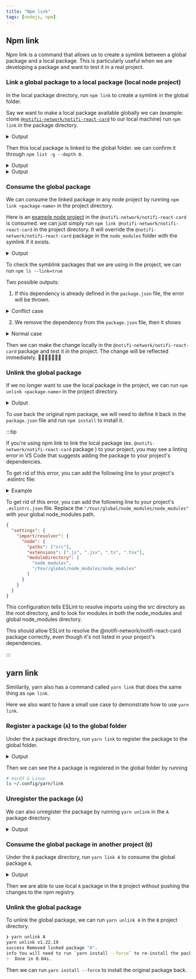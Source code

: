 ```yaml
---
title: "Npm link"
tags: [nodejs, npm]
---
```


## Npm link

Npm link is a command that allows us to create a symlink between a global package and a local package. This is particularly useful when we are developing a package and want to test it in a real project.

### Link a global package to a local package (local node project)

In the local package directory, run `npm link` to create a symlink in the global folder.

Say we want to make a local package available globally we can (example: clone [`@notifii-network/notifi-react-card`](https://github.com/notifi-network/notifi-sdk-ts/tree/main/packages/notifi-react-card) to our local machine) run `npm link` in the package directory.

<details>
<summary>Output</summary>

```bash
➜  notifi-react-card git:(main) ✗ npm link

added 1 package, and audited 3 packages in 1s

found 0 vulnerabilities
```

</details>

Then this local package is linked to the global folder. we can confirm it through `npm list -g --depth 0`.

<details>
<summary>Output</summary>

```bash
➜  notifi-react-card git:(main) ✗ npm ls -g --depth=0
/Users/macbookpro4eric/.nvm/versions/node/v18.13.0/lib
├── ...
├── @notifi-network/notifi-react-card@0.77.0 -> ./../../../../../Projects/notifi/notifi-sdk-ts/packages/
└── ...
```

If we do not want this it in our npm global folder anymore, we can run `npm uninstall -g @notifi-network/notifi-react-card` to remove it.

</details>

<details>
<summary>Output</summary>

```bash
➜  notifi-react-card git:(main) ✗ npm uninstall -g @notifi-network/notifi-react-card

removed 1 package, and audited 1 package in 200ms
```

</details>

### Consume the global package

We can consume the linked package in any node project by running `npm link <package-name>` in the project directory.

Here is an [example node project](https://github.com/nimesh-notifi/xmtp-demo) in the `@notifi-network/notifi-react-card` is consumed. we can just simply run `npm link @notifi-network/notifi-react-card` in the project directory. It will override the
`@notifi-network/notifi-react-card` package in the `node_modules` folder with the symlink if it exists.

<details>
<summary>Output</summary>

```bash
➜  xmtp-demo git:(main) ✗ npm link @notifi-network/notifi-react-card
npm WARN ERESOLVE overriding peer dependency
# ...

removed 30 packages, changed 1 package, and audited 3091 packages in 18s

384 packages are looking for funding
  run `npm fund` for details

36 vulnerabilities (12 moderate, 24 high)

To address issues that do not require attention, run:
  npm audit fix

To address all issues possible (including breaking changes), run:
  npm audit fix --force

Some issues need review, and may require choosing
a different dependency.

Run `npm audit` for details.
```

</details>

To check the symblink packages that we are using in the project, we can run `npm ls --link=true`

Two possible outputs:

1. If this dependency is already defined in the `package.json` file, the error will be thrown.

<details>
<summary>Conflict case</summary>

```bash
➜  xmtp-demo git:(main) ✗ npm ls --link=true
xmtp-inbox-web@1.0.0 /Users/macbookpro4eric/Projects/notifi/xmtp-demo
└── @notifi-network/notifi-react-card@npm:notifi-react-card@0.77.0 invalid: "^0.59.2" from the root project -> ./../notifi-sdk-ts/packages/notifi-react-card

npm ERR! code ELSPROBLEMS
npm ERR! invalid: @notifi-network/notifi-react-card@npm:notifi-react-card@0.77.0 /Users/macbookpro4eric/Projects/notifi/xmtp-demo/node_modules/@notifi-network/notifi-react-card

npm ERR! A complete log of this run can be found in:
npm ERR!     /Users/macbookpro4eric/.npm/_logs/2023-08-09T07_40_35_108Z-debug-0.log
```

</details>

2. We remove the dependency from the `package.json` file, then it shows

<details>
<summary>Normal case</summary>

```bash
➜  xmtp-demo git:(main) ✗ npm ls --link=true
xmtp-inbox-web@1.0.0 /Users/macbookpro4eric/Projects/notifi/xmtp-demo
└── @notifi-network/notifi-react-card@npm:notifi-react-card@0.77.0 extraneous -> ./../notifi-sdk-ts/packages/notifi-react-card
```

</details>

Then we can make the change locally in the `@notifi-network/notifi-react-card` package and test it in the project. The change will be reflected immediately. 🎉🎉🎉🎉🎉🎉🎉

### Unlink the global package

If we no longer want to use the local package in the project, we can run `npm unlink <package-name>` in the project directory.

<details>
<summary>Output</summary>

```bash
➜  xmtp-demo git:(main) ✗ npm unlink @notifi-network/notifi-react-card
npm WARN ERESOLVE overriding peer dependency
# ...

removed 1 package, and audited 3089 packages in 23s

384 packages are looking for funding
  run `npm fund` for details

36 vulnerabilities (12 moderate, 24 high)

To address issues that do not require attention, run:
  npm audit fix

To address all issues possible (including breaking changes), run:
  npm audit fix --force

Some issues need review, and may require choosing
a different dependency.

Run `npm audit` for details.

```

</details>

To use back the original npm package, we will need to define it back in the `package.json` file and run `npm install` to install it.

:::tip

If you're using npm link to link the local package (ex. `@notifi-network/notifi-react-card` package ) to your project, you may see a linting error in VS Code that suggests adding the package to your project's dependencies.

To get rid of this error, you can add the following line to your project's .eslintrc file:

<details>
<summary>Example</summary>

```
'@notifi-network/notifi-react-card' should be listed in the project's dependencies. Run 'npm i -S @notifi-network/notifi-react-card' to add it eslint
```

</details>

To get rid of this error, you can add the following line to your project's `.eslintrc.json` file. Replace the `"/Your/global/node_modules/node_modules"` with your global node_modules path.

```json
{
  "settings": {
    "import/resolver": {
      "node": {
        "paths": ["src"],
        "extensions": [".js", ".jsx", ".ts", ".tsx"],
        "moduleDirectory": [
          "node_modules",
          "/Your/global/node_modules/node_modules"
        ]
      }
    }
  }
}
```

This configuration tells ESLint to resolve imports using the src directory as the root directory, and to look for modules in both the node_modules and global node_modules directory.

This should allow ESLint to resolve the @notifi-network/notifi-react-card package correctly, even though it's not listed in your project's dependencies.

:::

## yarn link

Simiilarily, yarn also has a command called `yarn link` that does the same thing as `npm link`.

Here we also want to have a small use case to demonstrate how to use `yarn link`.

### Register a package (`A`) to the global folder

Under the `A` package directory, run `yarn link` to register the package to the global folder.

<details>
<summary>Output</summary>

```bash
❯ mkdir A
❯ mkdir B
❯ cd A
❯ yarn init -y
yarn init v1.22.19
warning The yes flag has been set. This will automatically answer yes to all questions, which may have security implications.
success Saved package.json
✨  Done in 0.03s.
❯ yarn link
yarn link v1.22.19
success Registered "A".
info You can now run `yarn link "A"` in the projects where you want to use this package and it will be used instead.
✨  Done in 0.04s.
```

</details>

Then we can see the `A` package is registered in the global folder by running

```bash
# macOS & Linux
ls ~/.config/yarn/link
```

### Unregister the package (`A`)

We can also unregister the package by running `yarn unlink` in the `A` package directory.

<details>
<summary>Output</summary>

```bash
❯ yarn unlink
yarn unlink v1.22.19
success Unregistered "A".
info You can now run `yarn unlink "A"` in the projects where you no longer want to use this package.
✨  Done in 0.04s.

```

</details>

### Consume the global package in another project (`B`)

Under the `B` package directory, run `yarn link A` to consume the global package `A`.

<details>
<summary>Output</summary>

```bash
❯ cd ../B
❯ yarn init -y
yarn init v1.22.19
warning The yes flag has been set. This will automatically answer yes to all questions, which may have security implications.
success Saved package.json
✨  Done in 0.03s.
❯ yarn link A
yarn link v1.22.19
success Using linked package for "A".
✨  Done in 0.04s.
```

</details>

Then we are able to use local `A` package in the `B` project without pushing the changes to the npm registry.

### Unlink the global package

To unlink the global package, we can run `yarn unlink A` in the `B` project directory.

```bash
❯ yarn unlink A
yarn unlink v1.22.19
success Removed linked package "A".
info You will need to run `yarn install --force` to re-install the package that was linked.
✨  Done in 0.04s.
```

Then we can run `yarn install --force` to install the original package back.
